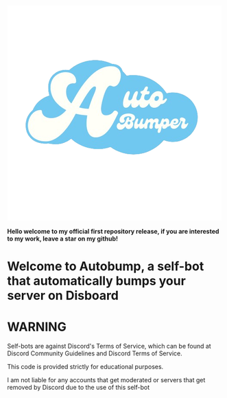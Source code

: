 
![Autobump ](https://github.com/Zectxr/disboard-autobump/blob/main/img.png)


**Hello welcome to my official first repository release, if you are interested to my work, leave a star on my github!**

# Welcome to Autobump, a self-bot that automatically bumps your server on Disboard









# WARNING

Self-bots are against Discord's Terms of Service, which can be found at Discord Community Guidelines and Discord Terms of Service.

This code is provided strictly for educational purposes.

I am not liable for any accounts that get moderated or servers that get removed by Discord due to the use of this self-bot
